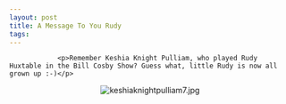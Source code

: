 ```yaml
---
layout: post
title: A Message To You Rudy
tags:
---
```



                <p>Remember Keshia Knight Pulliam, who played Rudy Huxtable in the Bill Cosby Show? Guess what, little Rudy is now all grown up :-)</p>
<div style="text-align: center;"><img src='/uploads/keshiaknightpulliam7.jpg' alt='keshiaknightpulliam7.jpg' /></div>
